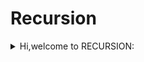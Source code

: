 # Recursion
<details>
<summary>
    Hi,welcome to RECURSION:
  </summary 
</summary>
	
<details>
   <summary>
    Hi,welcome to RECURSION:
  </summary>	
<details>
	
 <summary>
    Hi,welcome to RECURSION:
 </summary>	
	
	
![](https://media.giphy.com/media/12ZDIx1Mw1cXVm/giphy.gif)

  ***Recursion***: In it's simplest form is a function which calls itself like so
  >
  ```
  
  function iAmCallingMyself(){

	iAmCallingMyself()
	
}
 iAmCallingMyself() //--> If you Run this example you will get an error, Don't do it.

  ```

 >
 If you do run this code example, this is the error message you will encounter:  
 > ![](https://i.imgur.com/IRRQr5F.png?1)
 >
 This error is what's known as **Stack Overflow**
 >
#### WAIT! Before we dive into Recursion let's first define the Call Stack
 >
**Call Stack**: 
Is a small data structure 
which keeps track of functions being called.
The call stack keeps track of these function calls one by one, top to bottom. 
>
At the end of a function call and execution, the call stack pops off the function that just executed after a **Return** value is given and pushes in the next function  
>
The call stack holds these functions along with their variables,conditions and other parameters you've implemented,  
this creates a small stack frame within it's memory.
So running a function which calls itself with no end(**base case**)
will eventually take up the maximum stack call resulting in a **Stack Overflow**. 

![](https://media.giphy.com/media/3ohs4rkYvzISB83cqY/giphy.gif)
>
>[Note: Super useful article for above gif here.](https://frontend.turing.io/lessons/module-2/scope-1.html)

>   
#### Now that we have a swift idea of what the call stack is and keeping in mind it's duties
#### Great,now back to Recursion:
![](https://pics.me.me/thumb_now-lets-see-who-you-really-are-recursion-now-lets-44360522.png)

#### What is it?
>
We know Recursive functions are functions that call themselves, 
but why would we want a function to do this?
>
Well Functions are reusable blocks of code, 
you can make functions iterate multiple elements within it,
>
so for example rather than making multiple if/else statements, or multiple loops, 
you could write a function that manipulates data elements within it's scope,
with a recursive function this can be done multiple times. 
Your recursive function will need two things, a **base case** or exit point, 
and a **recursive case** case which is just the function calling itself.
>
Recursive functions  break up bigger problems into smaller blocks
hence your code will look cleaner and easier to read.

> believe it or not, recursive functions, though efficient and crafty,
are not your end all be all, so don't think you have to code them for everything you write in programming.

>

Example code with NO recursion:
```

function notARecursiveFunction(num) {

 for (let i = num; i >= 1; i--) {
   console.log(i);
  }
}
notARecursiveFunction(10); //--> output: 10,9,8,7,6,5,4,3,2,1
```
>

Example code with Recursive approach:

```

let countDown = 10;

function theFinalCountDown( ){

if (countDown === 0)//--> this is your base case to break out of this recursive function

    return 'count down ends here'
    countDown --;
    console.log(countDown)

    return theFinalCountDown()--> this is your recursive case in this function, here we have the fucntion calling itself.
} 

theFinalCountDown()//--> output: 9,8,7,6,5,4,3,2,1,0,'count down ends here'

```
>
Mentioned above is **Base Case** this is essential when writing your recursive function,
why? Well a recursive function will call itself indefinitely, the base case is the stop point,this returns a value. 
Your base case is what will break/end a Recursive function call.
Do not forget to give your recursive functions a base case or your computer  will die. 



Now some more examples of this phenomenon
```


```
>
#### let's recap what the heck were we introduced to?
>
#### Recursive Functions:
>
- A function that calls itself
- Is composed of a recursive case and a base case.
>
- If you  don't give your recursive function a base case your computer....will perish. 
- Is great for big problems and breakin them down into smaller blocks.
>
##### Call Stack:
>
- The call stack holds these fucntions in its block of memory , creating a stack frame for each one.
- The call stack can only track one function at a time from top to bottom.
- When a value is returned from a function, the call stack pops off that function and pushed in a new one.
>
#### [Hands on practice](https://git.generalassemb.ly/sei-nyc-blizzard/recursion-practice/blob/master/recursion.js)

Still don't full understand? that's okay, even most seasoned programmers 
have difficulty wrapping their heads around recursive functions,
just ask them
in the meantime check these out. 
>
[Recursion video 13min](https://youtu.be/6oDQaB2one8)
>

</summary>   
</details>
</details>

### What du heck
